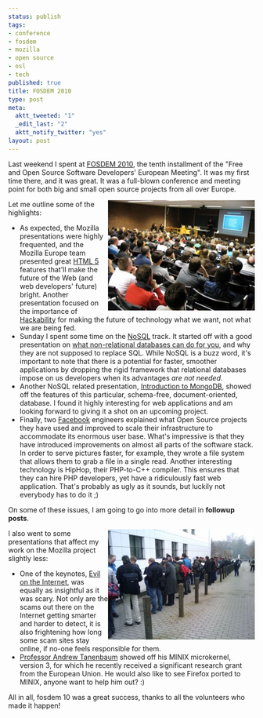 ```yaml
--- 
status: publish
tags: 
- conference
- fosdem
- mozilla
- open source
- osl
- tech
published: true
title: FOSDEM 2010
type: post
meta: 
  aktt_tweeted: "1"
  _edit_last: "2"
  aktt_notify_twitter: "yes"
layout: post
---
```

Last weekend I spent at <a href="http://fosdem.org/2010/">FOSDEM 2010</a>, the tenth installment of the "Free and Open Source Software Developers' European Meeting". It was my first time there, and it was great. It was a full-blown conference and meeting point for both big and small open source projects from all over Europe.

<img src="/media/wp/2010/02/fosdem-10-moz-devroom-300x225.jpg" alt="" title="fosdem 10: Mozilla Developer Room" width="300" height="225" class="alignright size-medium wp-image-2578" align="right" />Let me outline some of the highlights:

<ul>
	<li>As expected, the Mozilla presentations were highly frequented, and the Mozilla Europe team presented great <a href="http://fosdem.org/2010/schedule/events/moz_html5">HTML 5</a> features that'll make the future of the Web (and web developers' future) bright. Another presentation focused on the importance of <a href="http://fosdem.org/2010/schedule/events/moz_hackability">Hackability</a> for making the future of technology what we want, not what we are being fed.</li>
	<li>Sunday I spent some time on the <a href="http://fosdem.org/2010/schedule/devrooms/nosql">NoSQL</a> track. It started off with a good presentation on <a href="http://fosdem.org/2010/schedule/events/nosql_fun_profit">what non-relational databases can do for you</a>, and why they are not supposed to replace SQL. While NoSQL is a buzz word, it's important to note that there is a potential for faster, smoother applications by dropping the rigid framework that relational databases impose on us developers when its advantages <em>are not needed</em>.</li>
	<li>Another NoSQL related presentation, <a href="http://fosdem.org/2010/schedule/events/nosql_mongodb_intro">Introduction to MongoDB</a>, showed off the features of this particular, schema-free, document-oriented, database. I found it highly interesting for web applications and am looking forward to giving it a shot on an upcoming project.</li>
	<li>Finally, two <a href="http://fosdem.org/2010/schedule/events/scalingfacebook">Facebook</a> engineers explained what Open Source projects they have used and improved to scale their infrastructure to accommodate its enormous user base. What's impressive is that they have introduced improvements on almost all parts of the software stack. In order to serve pictures faster, for example, they wrote a file system that allows them to grab a file in a single read. Another interesting technology is HipHop, their PHP-to-C++ compiler. This ensures that they can hire PHP developers, yet have a ridiculously fast web application. That's probably as ugly as it sounds, but luckily not everybody has to do it ;)</li>
</ul>

On some of these issues, I am going to go into more detail in <strong>followup posts</strong>.

<img src="/media/wp/2010/02/fosdem-10-keysigning-300x225.jpg" alt="" title="fosdem 10: Key Signing" width="300" height="225" class="alignright size-medium wp-image-2581" align="right" />I also went to some presentations that affect my work on the Mozilla project slightly less:<ul>
	<li>One of the keynotes, <a href="http://fosdem.org/2010/schedule/events/eviloninternet">Evil on the Internet</a>, was equally as insightful as it was scary. Not only are the scams out there on the Internet getting smarter and harder to detect, it is also frightening how long some scam sites stay online, if no-one feels responsible for them.</li>
	<li><a href="http://en.wikipedia.org/wiki/Andrew_S._Tanenbaum">Professor Andrew Tanenbaum</a> showed off his MINIX microkernel, version 3, for which he recently received a significant research grant from the European Union. He would also like to see Firefox ported to MINIX, anyone want to help him out? :)</li>
</ul>

All in all, fosdem 10 was a great success, thanks to all the volunteers who made it happen!
